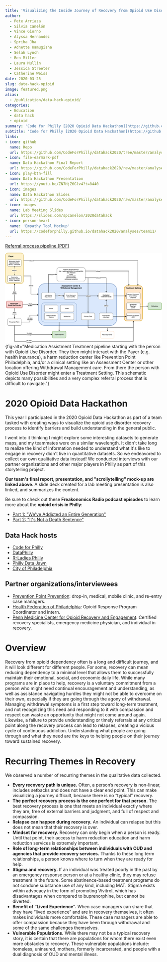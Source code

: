 ```yaml
---
title: 'Visualizing the Inside Journey of Recovery from Opioid Use Disorder'
author:
  - Pete Arriaza
  - Silvia Canelón
  - Vince Giorno
  - Alyssa Hernandez
  - Spriha Jha
  - Adnette Kamugisha
  - Selah Lynch
  - Ben Miller
  - Laura Mullin
  - Jessica Streeter
  - Catherine Weiss
date: 2020-03-25
slug: data-hack-opioid
image: featured.png
alias:
  - /publication/data-hack-opioid/
categories:
  - Education
  - data hack
  - opioid
summary: 'Code for Philly [2020 Opioid Data Hackathon](https://github.com/CodeForPhilly/datahack2020#2020-opioid-data-hackathon) project to better understand recovery from opioid use disorder.'
subtitle: 'Code for Philly [2020 Opioid Data Hackathon](https://github.com/CodeForPhilly/datahack2020#2020-opioid-data-hackathon) project to better understand recovery from opioid use disorder.'
links:
- icon: github
  name: Repo
  url: https://github.com/CodeForPhilly/datahack2020/tree/master/analyses/team11
- icon: file-earmark-pdf
  name: Data Hackathon Final Report
  url: https://github.com/CodeForPhilly/datahack2020/raw/master/analyses/team11/Final%20Report/2020_DataHackathon_Team11_FinalReport.pdf
- icon: play-btn-fill
  name: Data Hackathon Presentation
  url: https://youtu.be/ZN7HjZ6Glv4?t=8440
- icon: images
  name: Data Hackathon Slides
  url: https://github.com/CodeForPhilly/datahack2020/raw/master/analyses/team11/Presentation/Team11_March17_Presentation.pptx
- icon: images
  name: Lab Meeting Slides
  url: https://slides.com/spcanelon/2020datahack
- icon: person-heart
  name: 'Empathy Tool Mockup'
  url: https://codeforphilly.github.io/datahack2020/analyses/team11/
---
```


[Referral process pipeline (PDF)](/project/2020-03-25-data-hack-opioid/pipeline.pdf)

![Schematic representation of the Medication Assisted Treatment (MAT) referral process pipeline as part of the recovery for someone with Opioid Use Disorder (OUD)](pipeline.png){fig-alt="Medication Assistment Treatment pipeline starting with the person with Opioid Use Disorder. They then might interact with the Payer (e.g. health insurance), a harm reduction center like Prevention Point Philadelphia, and/or a clinical setting like an Assessment Center or other location offering Withdrawal Management care. From there the person with Opioid Use Disorder might enter a Treatment Setting. This schematic depicts many possibilities and a very complex referral process that is difficult to navigate."}

# 2020 Opioid Data Hackathon
This year I participated in the 2020 Opioid Data Hackathon as part of a team tasked with creating ways to visualize the opioid use disorder recovery process to identify barriers and build understanding in the general public.

I went into it thinking I might explore some interesting datasets to generate maps, and my teammates were on a similar wavelength. It didn't take long to realize the kind of information needed to understand what it's like to engage in recovery didn't live in quantitative datasets. So we endeavored to collect our own qualitative data instead! We conducted interviews with our partner organizations and other major players in Philly as part of this storytelling project.

**Our team's final report, presentation, and "scrollytelling" mock-up are linked above**. A slide deck created for a lab meeting presentation is also linked, and summarizes the content.

Be sure to check out these **Freakonomics Radio podcast episodes** to learn more about the **opioid crisis in Philly**:

- [Part 1: "We've Addicted an Entire Generation"](https://freakonomics.com/podcast/opioids-part-1/)
- [Part 2: "It's Not a Death Sentence"](https://freakonomics.com/podcast/opioids-part-2/)

## Data Hack hosts
- [Code for Philly ](https://codeforphilly.org/)
- [DataPhilly](https://www.meetup.com/DataPhilly/)
- [R-Ladies Philly](https://www.rladiesphilly.org/)
- [Philly Data Jawn](https://www.rladiesphilly.org/)
- [City of Philadelphia](https://www.phila.gov/programs/combating-the-opioid-epidemic/)

## Partner organizations/interviewees
- [Prevention Point Prevention](https://ppponline.org/): drop-in, medical, mobile clinic, and re-entry case managers.
- [Health Federation of Philadelphia](https://healthfederation.org/): Opioid Response Program Coordinator and intern.
- [Penn Medicine Center for Opioid Recovery and Engagement](https://www.pennmedicine.org/for-patients-and-visitors/find-a-program-or-service/psychiatry/drug-and-alcohol-addiction-treatment/center-for-opioid-recovery-and-engagement): Certified recovery specialists, emergency medicine physician, and individual in recovery.

# Overview
Recovery from opioid dependency often is a long and difficult journey, and it will look different for different people. For some, recovery can mean reducing dependency to a minimal level that allows them to successfully maintain their emotional, social, and economic daily life. While many programs are in place to help, recovery is a voluntary commitment from a person who might need continual encouragement and understanding, as well as assistance navigating hurdles they might not be able to overcome on their own, especially if they are going through the agony of withdrawal. Managing withdrawal symptoms is a first step toward long-term treatment, and not recognizing this need and responding to it with compassion and respect can waste an opportunity that might not come around again. Likewise, a failure to provide understanding or timely referrals at any critical point along the recovery process can lead to relapses, creating a vicious cycle of continuous addiction. Understanding what people are going through and what they need are the keys to helping people on their journey toward sustained recovery.

# Recurring Themes in Recovery
We observed a number of recurring themes in the qualitative data collected.

- **Every recovery path is unique.** Often, a person’s recovery is non-linear, includes setbacks and does not have a clear end point. This can make visualizing a journey difficult, because there is no “typical” recovery.
- **The perfect recovery process is the one perfect for that person.** The best recovery process is one that meets an individual exactly where they are, free of external barriers and judgment, and full of respect and compassion.
- **Relapse can happen during recovery.** An individual can relapse but this does not mean that their recovery is over.
- **Mindset for recovery.** Recovery can only begin when a person is ready. Until that point, their access to harm reduction education and harm reduction services is extremely important.
- **Role of long-term relationships between individuals with OUD and agencies that provide recovery services.** Thanks to these long term relationships, a person knows where to turn when they are ready for help.
- **Stigma and recovery.** If an individual was treated poorly in the past by an emergency response person or at a healthy clinic, they may refuse treatment in the future. Some abstinence-based treatment programs do not condone substance use of any kind, including MAT. Stigma exists
within advocacy in the form of promoting Vivitrol, which has disadvantages when compared to buprenorphine, but cannot be diverted.
- **Benefit of “Lived Experience”.** When case managers can share that they have “lived experience” and are in recovery themselves, it often makes individuals more comfortable. These case managers are able to offer compassion because they have been through withdrawal and some of the same challenges themselves.
- **Vulnerable Populations.** While there may not be a typical recovery story, it is certain that there are populations for whom there exist even more obstacles to recovery. These vulnerable populations include: homeless, uninsured, mothers, formerly incarcerated, and people with a dual diagnosis of OUD and mental illness.
